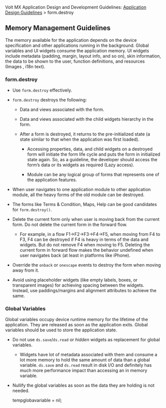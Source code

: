                          

Volt MX  Application Design and Development Guidelines: [Application Design Guidelines](Application_Design_Guidelines_Overview.md) > form.destroy

Memory Management Guidelines
----------------------------

The memory available for the application depends on the device specification and other applications running in the background. Global variables and UI widgets consume the application memory. UI widgets include metadata (padding, margin, layout info, and so on), skin information, the data to be shown to the user, function definitions, and resources (Images , i18n text).

### form.destroy

*   Use `form.destroy` effectively.
*   `form.destroy` destroys the following:
    
    *   Data and views associated with the form.
    *   Data and views associated with the child widgets hierarchy in the form.
    
    *   After a form is destroyed, it returns to the pre-initialized state (a state similar to that when the application was first loaded).
        
        *   Accessing properties, data, and child widgets on a destroyed form will initiate the form life cycle and puts the form in initialized state again. So, as a guideline, the developer should access the form’s data or its widgets as required (Lazy access). 
        
        *   Module can be any logical group of forms that represents one of the application features.
*   When user navigates to one application module to other application module, all the heavy forms of the old module can be destroyed.
*   The forms like Terms & Condition, Maps, Help can be good candidates for `form.destroy()`.
*   Delete the current form only when user is moving back from the current form. Do not delete the current form in the forward flow.
    *   For example, in a flow F1->F2->F3->F4->F5, when moving from F4 to F3, F4 can be destroyed if F4 is heavy in terms of the data and widgets. But do not remove F4 when moving to F5. Deleting the current form in forward flow makes the behavior undefined when user navigates back (at least in platforms like iPhone).
*   Override the `onback` or `onescape` events to destroy the form when moving away from it.
*   Avoid using placeholder widgets (like empty labels, boxes, or transparent images) for achieving spacing between the widgets. Instead, use paddings/margins and alignment attributes to achieve the same.

### Global Variables

Global variables occupy device runtime memory for the lifetime of the application. They are released as soon as the application exits. Global variables should be used to store the application state.

*   Do not use `ds.save`/`ds.read` or _hidden_ widgets as replacement for global variables.
    *   Widgets have lot of metadata associated with them and consume a lot more memory to hold the same amount of data than a global variable. `ds.save` and `ds.read` result in disk I/O and definitely has much more performance impact than accessing an in memory variable.
*   Nullify the global variables as soon as the data they are holding is not needed.
    
    tempglobavariable = nil;
